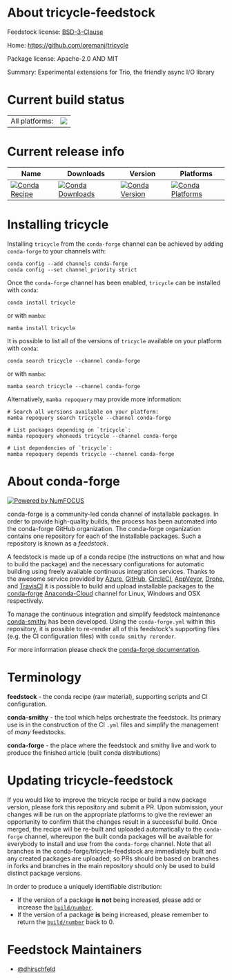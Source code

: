 About tricycle-feedstock
========================

Feedstock license: [BSD-3-Clause](https://github.com/conda-forge/tricycle-feedstock/blob/main/LICENSE.txt)

Home: https://github.com/oremanj/tricycle

Package license: Apache-2.0 AND MIT

Summary: Experimental extensions for Trio, the friendly async I/O library

Current build status
====================


<table><tr><td>All platforms:</td>
    <td>
      <a href="https://dev.azure.com/conda-forge/feedstock-builds/_build/latest?definitionId=19765&branchName=main">
        <img src="https://dev.azure.com/conda-forge/feedstock-builds/_apis/build/status/tricycle-feedstock?branchName=main">
      </a>
    </td>
  </tr>
</table>

Current release info
====================

| Name | Downloads | Version | Platforms |
| --- | --- | --- | --- |
| [![Conda Recipe](https://img.shields.io/badge/recipe-tricycle-green.svg)](https://anaconda.org/conda-forge/tricycle) | [![Conda Downloads](https://img.shields.io/conda/dn/conda-forge/tricycle.svg)](https://anaconda.org/conda-forge/tricycle) | [![Conda Version](https://img.shields.io/conda/vn/conda-forge/tricycle.svg)](https://anaconda.org/conda-forge/tricycle) | [![Conda Platforms](https://img.shields.io/conda/pn/conda-forge/tricycle.svg)](https://anaconda.org/conda-forge/tricycle) |

Installing tricycle
===================

Installing `tricycle` from the `conda-forge` channel can be achieved by adding `conda-forge` to your channels with:

```
conda config --add channels conda-forge
conda config --set channel_priority strict
```

Once the `conda-forge` channel has been enabled, `tricycle` can be installed with `conda`:

```
conda install tricycle
```

or with `mamba`:

```
mamba install tricycle
```

It is possible to list all of the versions of `tricycle` available on your platform with `conda`:

```
conda search tricycle --channel conda-forge
```

or with `mamba`:

```
mamba search tricycle --channel conda-forge
```

Alternatively, `mamba repoquery` may provide more information:

```
# Search all versions available on your platform:
mamba repoquery search tricycle --channel conda-forge

# List packages depending on `tricycle`:
mamba repoquery whoneeds tricycle --channel conda-forge

# List dependencies of `tricycle`:
mamba repoquery depends tricycle --channel conda-forge
```


About conda-forge
=================

[![Powered by
NumFOCUS](https://img.shields.io/badge/powered%20by-NumFOCUS-orange.svg?style=flat&colorA=E1523D&colorB=007D8A)](https://numfocus.org)

conda-forge is a community-led conda channel of installable packages.
In order to provide high-quality builds, the process has been automated into the
conda-forge GitHub organization. The conda-forge organization contains one repository
for each of the installable packages. Such a repository is known as a *feedstock*.

A feedstock is made up of a conda recipe (the instructions on what and how to build
the package) and the necessary configurations for automatic building using freely
available continuous integration services. Thanks to the awesome service provided by
[Azure](https://azure.microsoft.com/en-us/services/devops/), [GitHub](https://github.com/),
[CircleCI](https://circleci.com/), [AppVeyor](https://www.appveyor.com/),
[Drone](https://cloud.drone.io/welcome), and [TravisCI](https://travis-ci.com/)
it is possible to build and upload installable packages to the
[conda-forge](https://anaconda.org/conda-forge) [Anaconda-Cloud](https://anaconda.org/)
channel for Linux, Windows and OSX respectively.

To manage the continuous integration and simplify feedstock maintenance
[conda-smithy](https://github.com/conda-forge/conda-smithy) has been developed.
Using the ``conda-forge.yml`` within this repository, it is possible to re-render all of
this feedstock's supporting files (e.g. the CI configuration files) with ``conda smithy rerender``.

For more information please check the [conda-forge documentation](https://conda-forge.org/docs/).

Terminology
===========

**feedstock** - the conda recipe (raw material), supporting scripts and CI configuration.

**conda-smithy** - the tool which helps orchestrate the feedstock.
                   Its primary use is in the construction of the CI ``.yml`` files
                   and simplify the management of *many* feedstocks.

**conda-forge** - the place where the feedstock and smithy live and work to
                  produce the finished article (built conda distributions)


Updating tricycle-feedstock
===========================

If you would like to improve the tricycle recipe or build a new
package version, please fork this repository and submit a PR. Upon submission,
your changes will be run on the appropriate platforms to give the reviewer an
opportunity to confirm that the changes result in a successful build. Once
merged, the recipe will be re-built and uploaded automatically to the
`conda-forge` channel, whereupon the built conda packages will be available for
everybody to install and use from the `conda-forge` channel.
Note that all branches in the conda-forge/tricycle-feedstock are
immediately built and any created packages are uploaded, so PRs should be based
on branches in forks and branches in the main repository should only be used to
build distinct package versions.

In order to produce a uniquely identifiable distribution:
 * If the version of a package **is not** being increased, please add or increase
   the [``build/number``](https://docs.conda.io/projects/conda-build/en/latest/resources/define-metadata.html#build-number-and-string).
 * If the version of a package **is** being increased, please remember to return
   the [``build/number``](https://docs.conda.io/projects/conda-build/en/latest/resources/define-metadata.html#build-number-and-string)
   back to 0.

Feedstock Maintainers
=====================

* [@dhirschfeld](https://github.com/dhirschfeld/)

